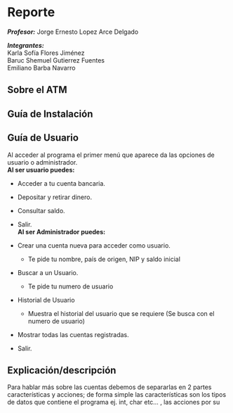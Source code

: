 # **Reporte**

***Profesor:*** Jorge Ernesto Lopez Arce Delgado

***Integrantes:***  
Karla Sofía Flores Jiménez  
Baruc Shemuel Gutierrez Fuentes  
Emiliano Barba Navarro  


## Sobre el ATM


## **Guía de Instalación**

## **Guía de Usuario**  
Al acceder al programa el primer menú que aparece da las opciones de usuario o administrador.    
**Al ser usuario puedes:**   
- Acceder a tu cuenta bancaria.  
- Depositar y retirar dinero.  
- Consultar saldo.  
- Salir.    
**Al ser Administrador puedes:**  
- Crear una cuenta nueva para acceder como usuario.
    + Te pide tu nombre, país de origen, NIP y saldo inicial

- Buscar a un Usuario.
    + Te pide tu numero de usuario

- Historial de Usuario
    + Muestra el historial del usuario que se requiere (Se busca con el numero de usuario)

- Mostrar todas las cuentas registradas.
- Salir.

## **Explicación/descripción** 
Para hablar más sobre las cuentas debemos de separarlas en 2 partes características y acciones; de forma simple las características son los tipos de datos que contiene el programa ej. int, char etc… , las acciones por su 
